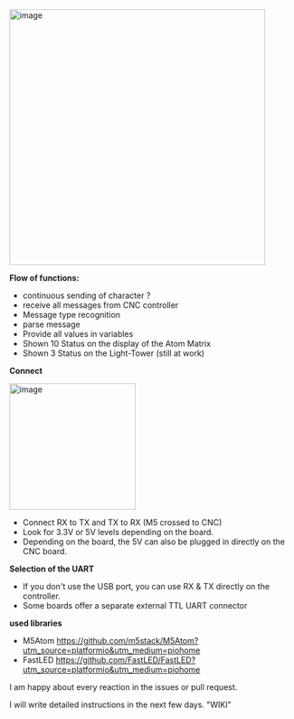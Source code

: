 <img width="452" alt="image" src="https://user-images.githubusercontent.com/39780457/220176753-2b03da7a-5c7c-4f4c-9efd-e3bda6e0efc4.png">


**Flow of functions:**
* continuous sending of character ?
* receive all messages from CNC controller
* Message type recognition
* parse message
* Provide all values in variables
* Shown 10 Status on the display of the Atom Matrix
* Shown 3 Status on the Light-Tower (still at work)

**Connect**

<img width="223" alt="image" src="https://user-images.githubusercontent.com/39780457/220160670-0b9d1765-2e1e-4385-9f77-221070fcda38.png">

* Connect RX to TX and TX to RX (M5 crossed to CNC)
* Look for 3.3V or 5V levels depending on the board.
* Depending on the board, the 5V can also be plugged in directly on the CNC board.

**Selection of the UART**
* If you don't use the USB port, you can use RX & TX directly on the controller.
* Some boards offer a separate external TTL UART connector

**used libraries**
* M5Atom https://github.com/m5stack/M5Atom?utm_source=platformio&utm_medium=piohome
* FastLED https://github.com/FastLED/FastLED?utm_source=platformio&utm_medium=piohome

I am happy about every reaction in the issues or pull request.

I will write detailed instructions in the next few days. "WIKI"
